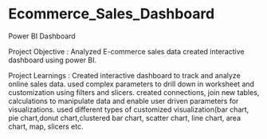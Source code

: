 # Ecommerce_Sales_Dashboard
Power BI Dashboard

Project Objective : Analyzed E-commerce sales data created interactive dashboard using power BI.

Project Learnings : Created interactive dashboard to track and analyze online sales data.
                   used complex parameters to drill down in worksheet and customization using filters and slicers.
                  created connections, join new tables, calculations to manipulate data and enable user driven parameters for visualizations.
                  used different types of customized visualization(bar chart, pie chart,donut chart,clustered bar chart, scatter chart, line chart, area chart, map, slicers etc.
